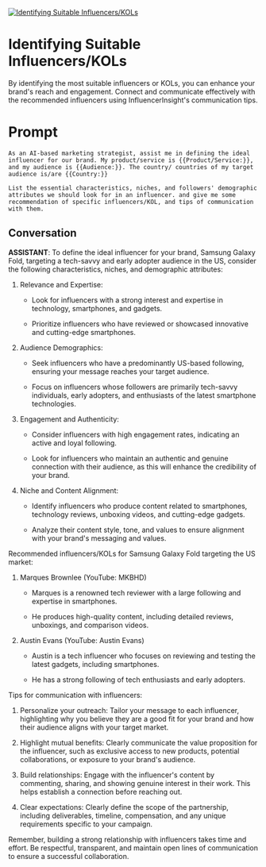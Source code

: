 
[![Identifying Suitable Influencers/KOLs](https://flow-prompt-covers.s3.us-west-1.amazonaws.com/icon/cute/cute_6.png)]()
# Identifying Suitable Influencers/KOLs 
By identifying the most suitable influencers or KOLs, you can enhance your brand's reach and engagement. Connect and communicate effectively with the recommended influencers using InfluencerInsight's communication tips. 

# Prompt

```
As an AI-based marketing strategist, assist me in defining the ideal influencer for our brand. My product/service is {{Product/Service:}}, and my audience is {{Audience:}}. The country/ countries of my target audience is/are {{Country:}}

List the essential characteristics, niches, and followers' demographic attributes we should look for in an influencer. and give me some recommendation of specific influencers/KOL, and tips of communication with them.
```

## Conversation

**ASSISTANT**: To define the ideal influencer for your brand, Samsung Galaxy Fold, targeting a tech-savvy and early adopter audience in the US, consider the following characteristics, niches, and demographic attributes:



1. Relevance and Expertise:

   - Look for influencers with a strong interest and expertise in technology, smartphones, and gadgets.

   - Prioritize influencers who have reviewed or showcased innovative and cutting-edge smartphones.



2. Audience Demographics:

   - Seek influencers who have a predominantly US-based following, ensuring your message reaches your target audience.

   - Focus on influencers whose followers are primarily tech-savvy individuals, early adopters, and enthusiasts of the latest smartphone technologies.



3. Engagement and Authenticity:

   - Consider influencers with high engagement rates, indicating an active and loyal following.

   - Look for influencers who maintain an authentic and genuine connection with their audience, as this will enhance the credibility of your brand.



4. Niche and Content Alignment:

   - Identify influencers who produce content related to smartphones, technology reviews, unboxing videos, and cutting-edge gadgets.

   - Analyze their content style, tone, and values to ensure alignment with your brand's messaging and values.



Recommended influencers/KOLs for Samsung Galaxy Fold targeting the US market:



1. Marques Brownlee (YouTube: MKBHD)

   - Marques is a renowned tech reviewer with a large following and expertise in smartphones.

   - He produces high-quality content, including detailed reviews, unboxings, and comparison videos.



2. Austin Evans (YouTube: Austin Evans)

   - Austin is a tech influencer who focuses on reviewing and testing the latest gadgets, including smartphones.

   - He has a strong following of tech enthusiasts and early adopters.



Tips for communication with influencers:



1. Personalize your outreach: Tailor your message to each influencer, highlighting why you believe they are a good fit for your brand and how their audience aligns with your target market.



2. Highlight mutual benefits: Clearly communicate the value proposition for the influencer, such as exclusive access to new products, potential collaborations, or exposure to your brand's audience.



3. Build relationships: Engage with the influencer's content by commenting, sharing, and showing genuine interest in their work. This helps establish a connection before reaching out.



4. Clear expectations: Clearly define the scope of the partnership, including deliverables, timeline, compensation, and any unique requirements specific to your campaign.



Remember, building a strong relationship with influencers takes time and effort. Be respectful, transparent, and maintain open lines of communication to ensure a successful collaboration.


